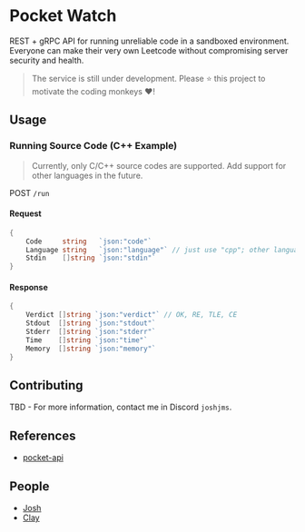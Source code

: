 # Pocket Watch

REST + gRPC API for running unreliable code in a sandboxed environment. Everyone can make their very own Leetcode without compromising server security and health.

> The service is still under development. Please ⭐ this project to motivate the coding monkeys ❤️!

## Usage

### Running Source Code (C++ Example)

> Currently, only C/C++ source codes are supported. Add support for other languages in the future.

POST `/run`

#### Request 
```go
{
	Code     string   `json:"code"`
	Language string   `json:"language"` // just use "cpp"; other languages not yet supported
	Stdin    []string `json:"stdin"`
}
```

#### Response
```go
{
	Verdict []string `json:"verdict"` // OK, RE, TLE, CE
	Stdout  []string `json:"stdout"`
	Stderr  []string `json:"stderr"`
	Time    []string `json:"time"`
	Memory  []string `json:"memory"`
}

```

## Contributing
TBD - For more information, contact me in Discord `joshjms`.

## References
- [pocket-api](https://github.com/sanstzu/pocket-api)

## People
* [Josh](https://github.com/joshjms)
* [Clay](https://github.com/sanstzu)
